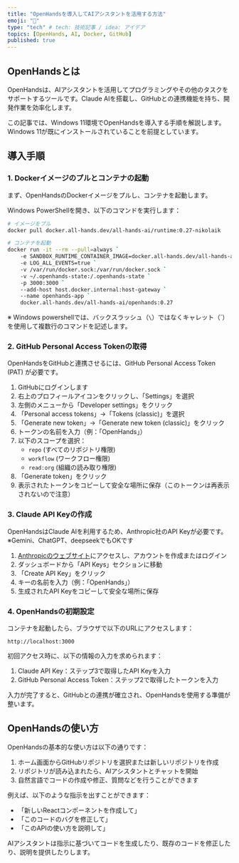 ```yaml
---
title: "OpenHandsを導入してAIアシスタントを活用する方法"
emoji: "🤖"
type: "tech" # tech: 技術記事 / idea: アイデア
topics: [OpenHands, AI, Docker, GitHub]
published: true
---
```


## OpenHandsとは

OpenHandsは、AIアシスタントを活用してプログラミングやその他のタスクをサポートするツールです。Claude AIを搭載し、GitHubとの連携機能を持ち、開発作業を効率化します。

この記事では、Windows 11環境でOpenHandsを導入する手順を解説します。Windows 11が既にインストールされていることを前提としています。

## 導入手順

### 1. Dockerイメージのプルとコンテナの起動

まず、OpenHandsのDockerイメージをプルし、コンテナを起動します。

Windows PowerShellを開き、以下のコマンドを実行します：

```bash
# イメージをプル
docker pull docker.all-hands.dev/all-hands-ai/runtime:0.27-nikolaik

# コンテナを起動
docker run -it --rm --pull=always `
    -e SANDBOX_RUNTIME_CONTAINER_IMAGE=docker.all-hands.dev/all-hands-ai/runtime:0.27-nikolaik `
    -e LOG_ALL_EVENTS=true `
    -v /var/run/docker.sock:/var/run/docker.sock `
    -v ~/.openhands-state:/.openhands-state `
    -p 3000:3000 `
    --add-host host.docker.internal:host-gateway `
    --name openhands-app `
    docker.all-hands.dev/all-hands-ai/openhands:0.27
```

※ Windows powershellでは、バックスラッシュ（`\`）ではなくキャレット（`）を使用して複数行のコマンドを記述します。

### 2. GitHub Personal Access Tokenの取得

OpenHandsをGitHubと連携させるには、GitHub Personal Access Token (PAT) が必要です。

1. GitHubにログインします
2. 右上のプロフィールアイコンをクリックし、「Settings」を選択
3. 左側のメニューから「Developer settings」をクリック
4. 「Personal access tokens」→「Tokens (classic)」を選択
5. 「Generate new token」→「Generate new token (classic)」をクリック
6. トークンの名前を入力（例：「OpenHands」）
7. 以下のスコープを選択：
   - `repo` (すべてのリポジトリ権限)
   - `workflow` (ワークフロー権限)
   - `read:org` (組織の読み取り権限)
8. 「Generate token」をクリック
9. 表示されたトークンをコピーして安全な場所に保存（このトークンは再表示されないので注意）

### 3. Claude API Keyの作成

OpenHandsはClaude AIを利用するため、Anthropic社のAPI Keyが必要です。
※Gemini、ChatGPT、deepseekでもOKです

1. [Anthropicのウェブサイト](https://www.anthropic.com/)にアクセスし、アカウントを作成またはログイン
2. ダッシュボードから「API Keys」セクションに移動
3. 「Create API Key」をクリック
4. キーの名前を入力（例：「OpenHands」）
5. 生成されたAPI Keyをコピーして安全な場所に保存

### 4. OpenHandsの初期設定

コンテナを起動したら、ブラウザで以下のURLにアクセスします：

```
http://localhost:3000
```

初回アクセス時に、以下の情報の入力を求められます：

1. Claude API Key：ステップ3で取得したAPI Keyを入力
2. GitHub Personal Access Token：ステップ2で取得したトークンを入力

入力が完了すると、GitHubとの連携が確立され、OpenHandsを使用する準備が整います。

## OpenHandsの使い方

OpenHandsの基本的な使い方は以下の通りです：

1. ホーム画面からGitHubリポジトリを選択または新しいリポジトリを作成
2. リポジトリが読み込まれたら、AIアシスタントとチャットを開始
3. 自然言語でコードの作成や修正、質問などを行うことができます

例えば、以下のような指示を出すことができます：

- 「新しいReactコンポーネントを作成して」
- 「このコードのバグを修正して」
- 「このAPIの使い方を説明して」

AIアシスタントは指示に基づいてコードを生成したり、既存のコードを修正したり、説明を提供したりします。

